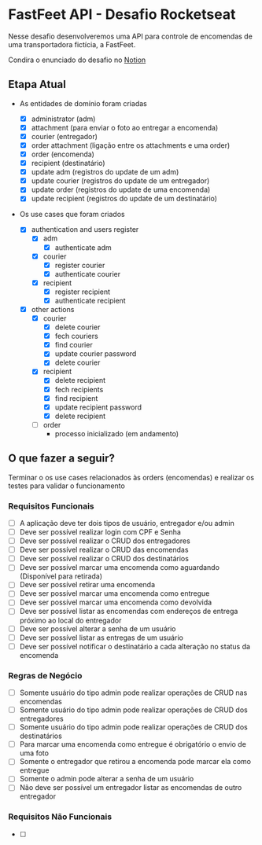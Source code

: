 # FastFeet API - Desafio Rocketseat

Nesse desafio desenvolveremos uma API para controle de encomendas de uma transportadora fictícia, a FastFeet.

Condira o enunciado do desafio no [Notion](https://efficient-sloth-d85.notion.site/Desafio-04-a3a2ef9297ad47b1a94f89b197274ffd)

## Etapa Atual

- As entidades de domínio foram criadas

  - [x] administrator (adm)
  - [x] attachment (para enviar o foto ao entregar a encomenda)
  - [x] courier (entregador)
  - [x] order attachment (ligação entre os attachments e uma order)
  - [x] order (encomenda)
  - [x] recipient (destinatário)
  - [x] update adm (registros do update de um adm)
  - [x] update courier (registros do update de um entregador)
  - [x] update order (registros do update de uma encomenda)
  - [x] update recipient (registros do update de um destinatário)

- Os use cases que foram criados
  - [x] authentication and users register
    - [x] adm
      - [x] authenticate adm
    - [x] courier
      - [x] register courier
      - [x] authenticate courier
    - [x] recipient
      - [x] register recipient
      - [x] authenticate recipient
  - [x] other actions
    - [x] courier
      - [x] delete courier
      - [x] fech couriers
      - [x] find courier
      - [x] update courier password
      - [x] delete courier
    - [x] recipient
      - [x] delete recipient
      - [x] fech recipients
      - [x] find recipient
      - [x] update recipient password
      - [x] delete recipient
    - [ ] order
      - processo inicializado (em andamento)

## O que fazer a seguir?

Terminar o os use cases relacionados às orders (encomendas) e realizar os testes para validar o funcionamento

### Requisitos Funcionais

- [ ] A aplicação deve ter dois tipos de usuário, entregador e/ou admin
- [ ] Deve ser possível realizar login com CPF e Senha
- [ ] Deve ser possível realizar o CRUD dos entregadores
- [ ] Deve ser possível realizar o CRUD das encomendas
- [ ] Deve ser possível realizar o CRUD dos destinatários
- [ ] Deve ser possível marcar uma encomenda como aguardando (Disponível para retirada)
- [ ] Deve ser possível retirar uma encomenda
- [ ] Deve ser possível marcar uma encomenda como entregue
- [ ] Deve ser possível marcar uma encomenda como devolvida
- [ ] Deve ser possível listar as encomendas com endereços de entrega próximo ao local do entregador
- [ ] Deve ser possível alterar a senha de um usuário
- [ ] Deve ser possível listar as entregas de um usuário
- [ ] Deve ser possível notificar o destinatário a cada alteração no status da encomenda

### Regras de Negócio

- [ ] Somente usuário do tipo admin pode realizar operações de CRUD nas encomendas
- [ ] Somente usuário do tipo admin pode realizar operações de CRUD dos entregadores
- [ ] Somente usuário do tipo admin pode realizar operações de CRUD dos destinatários
- [ ] Para marcar uma encomenda como entregue é obrigatório o envio de uma foto
- [ ] Somente o entregador que retirou a encomenda pode marcar ela como entregue
- [ ] Somente o admin pode alterar a senha de um usuário
- [ ] Não deve ser possível um entregador listar as encomendas de outro entregador

### Requisitos Não Funcionais

- [ ]
